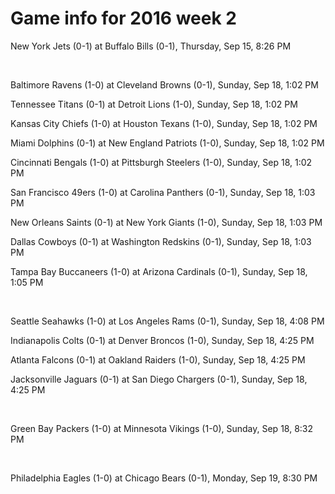 # Game info for 2016 week 2

New York Jets (0-1) at Buffalo Bills (0-1), Thursday, Sep 15, 8:26 PM


<br/>

Baltimore Ravens (1-0) at Cleveland Browns (0-1), Sunday, Sep 18, 1:02 PM

Tennessee Titans (0-1) at Detroit Lions (1-0), Sunday, Sep 18, 1:02 PM

Kansas City Chiefs (1-0) at Houston Texans (1-0), Sunday, Sep 18, 1:02 PM

Miami Dolphins (0-1) at New England Patriots (1-0), Sunday, Sep 18, 1:02 PM

Cincinnati Bengals (1-0) at Pittsburgh Steelers (1-0), Sunday, Sep 18, 1:02 PM

San Francisco 49ers (1-0) at Carolina Panthers (0-1), Sunday, Sep 18, 1:03 PM

New Orleans Saints (0-1) at New York Giants (1-0), Sunday, Sep 18, 1:03 PM

Dallas Cowboys (0-1) at Washington Redskins (0-1), Sunday, Sep 18, 1:03 PM

Tampa Bay Buccaneers (1-0) at Arizona Cardinals (0-1), Sunday, Sep 18, 1:05 PM


<br/>

Seattle Seahawks (1-0) at Los Angeles Rams (0-1), Sunday, Sep 18, 4:08 PM

Indianapolis Colts (0-1) at Denver Broncos (1-0), Sunday, Sep 18, 4:25 PM

Atlanta Falcons (0-1) at Oakland Raiders (1-0), Sunday, Sep 18, 4:25 PM

Jacksonville Jaguars (0-1) at San Diego Chargers (0-1), Sunday, Sep 18, 4:25 PM


<br/>

Green Bay Packers (1-0) at Minnesota Vikings (1-0), Sunday, Sep 18, 8:32 PM


<br/>

Philadelphia Eagles (1-0) at Chicago Bears (0-1), Monday, Sep 19, 8:30 PM

